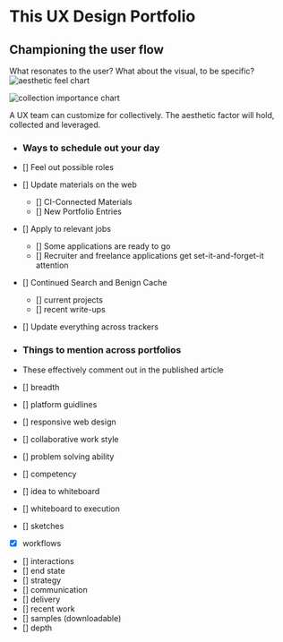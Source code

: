 # This UX Design Portfolio
## Championing the user flow

What resonates to the user? What about the visual, to be specific? 
![aesthetic feel chart](https://cdn.jsdelivr.net/gh/renepacchaux/this-ux-design-portfolio@assets/prose_figure_aesthetics.svg)


![collection importance chart](https://cdn.jsdelivr.net/gh/renepacchaux/this-ux-design-portfolio@assets/prose_figure_1.svg)

A UX team can customize for collectively.  The aesthetic factor will hold, collected and leveraged.


- ### Ways to schedule out your day
- [] Feel out possible roles
- [] Update materials on the web
	- [] CI-Connected Materials
    - [] New Portfolio Entries
- [] Apply to relevant jobs
	- [] Some applications are ready to go
    - [] Recruiter and freelance applications get set-it-and-forget-it attention
    
- [] Continued Search and Benign Cache
	- [] current projects
    - [] recent write-ups
- [] Update everything across trackers


- ### Things to mention across portfolios
- These effectively comment out in the published article
- [] breadth
- [] platform guidlines
- [] responsive web design
- [] collaborative work style
- [] problem solving ability
- [] competency
- [] idea to whiteboard
- [] whiteboard to execution
- [] sketches
- [x] workflows
- [] interactions
- [] end state
- [] strategy
- [] communication
- [] delivery
- [] recent work
- [] samples (downloadable)
- [] depth
